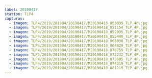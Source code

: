 ```yaml
---
label: 20190417
station: TLP4
capturas:
  - imagem: TLP4/2019/201904/20190417/M20190418_003039_TLP_4P.jpg
  - imagem: TLP4/2019/201904/20190417/M20190418_051154_TLP_4P.jpg
  - imagem: TLP4/2019/201904/20190417/M20190418_052035_TLP_4P.jpg
  - imagem: TLP4/2019/201904/20190417/M20190418_055440_TLP_4P.jpg
  - imagem: TLP4/2019/201904/20190417/M20190418_063030_TLP_4P.jpg
  - imagem: TLP4/2019/201904/20190417/M20190418_064829_TLP_4P.jpg
  - imagem: TLP4/2019/201904/20190417/M20190418_070759_TLP_4P.jpg
  - imagem: TLP4/2019/201904/20190417/M20190418_072232_TLP_4P.jpg
  - imagem: TLP4/2019/201904/20190417/M20190418_073605_TLP_4P.jpg
  - imagem: TLP4/2019/201904/20190417/M20190418_074319_TLP_4P.jpg
  - imagem: TLP4/2019/201904/20190417/M20190418_081219_TLP_4P.jpg
---
```


